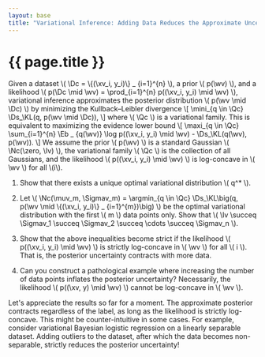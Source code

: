 ```yaml
---
layout: base 
title: "Variational Inference: Adding Data Reduces the Approximate Uncertainty?"
---
```

# {{ page.title }}

Given a dataset \\( \Dc = \\{(\xv_i, y_i)\\} _ {i=1}^{n} \\), a prior \\( p(\wv) \\), and a likelihood \\( p(\Dc \mid \wv) = \prod_{i=1}^{n} p((\xv_i, y_i) \mid \wv) \\), variational inference approximates the posterior distribution \\( p(\wv \mid \Dc) \\) by minimizing the Kullback–Leibler divergence
\\[
    \mini_{q \in \Qc} \Ds_\KL(q, p(\wv \mid \Dc)),
\\]
where \\( \Qc \\) is a variational family.
This is equivalent to maximizing the evidence lower bound
\\[
    \maxi_{q \in \Qc} \sum_{i=1}^{n} \Eb _ {q(\wv)} \log p((\xv_i, y_i) \mid \wv) - \Ds_\KL(q(\wv), p(\wv)).
\\]
We assume the prior \\( p(\wv) \\) is a standard Gaussian \\( \Nc(\zero, \Iv) \\), the variational family \\( \Qc \\) is the collection of all Gaussians, and the likelihood \\( p((\xv_i, y_i) \mid \wv) \\) is log-concave in \\( \wv \\) for all \\(i\\).

1. Show that there exists a unique optimal variational distribution \\( q^* \\).

1. Let \\( \Nc(\muv_m, \Sigmav_m) = \argmin_{q \in \Qc} \Ds_\KL\big(q, p(\wv \mid \\{(\xv_i, y_i)\\} _ {i=1}^{m})\big) \\) be the optimal variational distribution with the first \\( m \\) data points only.
Show that \\( \Iv \succeq \Sigmav_1 \succeq \Sigmav_2 \succeq \cdots \succeq \Sigmav_n \\).

1. Show that the above inequalities become strict if the likelihood \\( p((\xv_i, y_i) \mid \wv) \\) is strictly log-concave in \\( \wv \\) for all \\( i \\).
That is, the posterior uncertainty contracts with more data.

1. Can you construct a pathological example where increasing the number of data points inflates the posterior uncertainty?
Necessarily, the likelihood \\( p((\xv, y) \mid \wv) \\) cannot be log-concave in \\( \wv \\).

Let's appreciate the results so far for a moment.
The approximate posterior contracts regardless of the label, as long as the likelihood is strictly log-concave.
This might be counter-intuitive in some cases.
For example, consider variational Bayesian logistic regression on a linearly separable dataset.
Adding outliers to the dataset, after which the data becomes non-separable, strictly reduces the posterior uncertainty!
